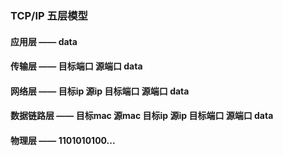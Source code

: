 ### TCP/IP 五层模型

#### 应用层 —— data
#### 传输层 —— 目标端口 源端口 data
#### 网络层 —— 目标ip 源ip 目标端口 源端口 data
#### 数据链路层 —— 目标mac 源mac 目标ip 源ip 目标端口 源端口 data
#### 物理层 —— 1101010100...